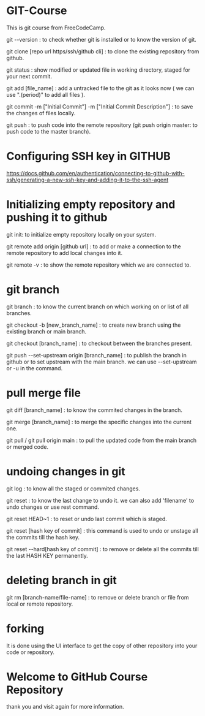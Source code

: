 # GIT-Course
This is git course from FreeCodeCamp.

git --version : to check whether git is installed or to know the version of git.

git clone [repo url https/ssh/github cli] : to clone the existing repository from github.

git status : show modified or updated file in working directory, staged for your next commit.

git add [file_name] : add a untracked file to the git as it looks now ( we can use ".(period)" to add all files ).

git commit -m ["Initial Commit"]  -m ["Initial Commit Description"] : to save the changes of files locally.

git push : to push code into the remote repository (git push origin master: to push code to the master branch).

# Configuring SSH key in GITHUB
https://docs.github.com/en/authentication/connecting-to-github-with-ssh/generating-a-new-ssh-key-and-adding-it-to-the-ssh-agent

# Initializing empty repository and pushing it to github
git init: to initialize empty repository locally on your system.

git remote add origin [github url] : to add or make a connection to the remote repository to add local changes into it.

git remote -v : to show the remote repository which we are connected to.

# git branch

git branch : to know the current branch on which working on or list of all branches.

git checkout -b [new_branch_name] : to create new branch using the existing branch or main branch.

git checkout [branch_name] : to checkout between the branches present.

git push --set-upstream origin [branch_name] : to publish the branch in github or to set upstream with the main branch. we can use --set-upstream or -u in the command.

# pull merge file

git diff [branch_name] : to know the commited changes in the branch.

git merge [branch_name] : to merge the specific changes into the current one.

git pull / git pull origin main : to pull the updated code from the main branch or merged code.

# undoing changes in git

git log : to know all the staged or commited changes.

git reset : to know the last change to undo it. we can also add 'filename' to undo changes or use rest command.

git reset HEAD~1 : to reset or undo last commit which is staged.

git reset [hash key of commit] : this command is used to undo or unstage all the commits till the hash key.

git reset --hard[hash key of commit] : to remove or delete all the commits till the last HASH KEY permanently.

# deleting branch in git

git rm [branch-name/file-name] : to remove or delete branch or file from local or remote repository.

# forking
It is done using the UI interface to get the copy of other repository into your code or repository.

# Welcome to GitHub Course Repository

thank you and visit again for more information.

